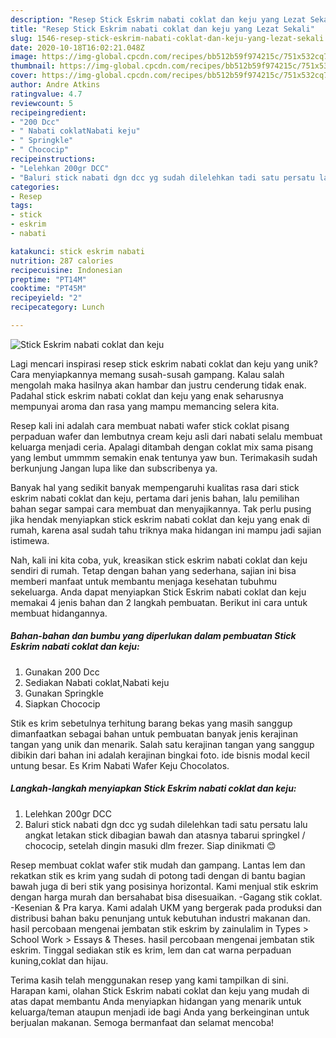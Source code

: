 ```yaml
---
description: "Resep Stick Eskrim nabati coklat dan keju yang Lezat Sekali"
title: "Resep Stick Eskrim nabati coklat dan keju yang Lezat Sekali"
slug: 1546-resep-stick-eskrim-nabati-coklat-dan-keju-yang-lezat-sekali
date: 2020-10-18T16:02:21.048Z
image: https://img-global.cpcdn.com/recipes/bb512b59f974215c/751x532cq70/stick-eskrim-nabati-coklat-dan-keju-foto-resep-utama.jpg
thumbnail: https://img-global.cpcdn.com/recipes/bb512b59f974215c/751x532cq70/stick-eskrim-nabati-coklat-dan-keju-foto-resep-utama.jpg
cover: https://img-global.cpcdn.com/recipes/bb512b59f974215c/751x532cq70/stick-eskrim-nabati-coklat-dan-keju-foto-resep-utama.jpg
author: Andre Atkins
ratingvalue: 4.7
reviewcount: 5
recipeingredient:
- "200 Dcc"
- " Nabati coklatNabati keju"
- " Springkle"
- " Chococip"
recipeinstructions:
- "Lelehkan 200gr DCC"
- "Baluri stick nabati dgn dcc yg sudah dilelehkan tadi satu persatu lalu angkat letakan stick dibagian bawah dan atasnya tabarui springkel / chococip, setelah dingin masuki dlm frezer. Siap dinikmati 😊"
categories:
- Resep
tags:
- stick
- eskrim
- nabati

katakunci: stick eskrim nabati 
nutrition: 287 calories
recipecuisine: Indonesian
preptime: "PT14M"
cooktime: "PT45M"
recipeyield: "2"
recipecategory: Lunch

---
```



![Stick Eskrim nabati coklat dan keju](https://img-global.cpcdn.com/recipes/bb512b59f974215c/751x532cq70/stick-eskrim-nabati-coklat-dan-keju-foto-resep-utama.jpg)

Lagi mencari inspirasi resep stick eskrim nabati coklat dan keju yang unik? Cara menyiapkannya memang susah-susah gampang. Kalau salah mengolah maka hasilnya akan hambar dan justru cenderung tidak enak. Padahal stick eskrim nabati coklat dan keju yang enak seharusnya mempunyai aroma dan rasa yang mampu memancing selera kita.

Resep kali ini adalah cara membuat nabati wafer stick coklat pisang perpaduan wafer dan lembutnya cream keju asli dari nabati selalu membuat keluarga menjadi ceria. Apalagi ditambah dengan coklat mix sama pisang yang lembut ummmm semakin enak tentunya yaw bun. Terimakasih sudah berkunjung Jangan lupa like dan subscribenya ya.

Banyak hal yang sedikit banyak mempengaruhi kualitas rasa dari stick eskrim nabati coklat dan keju, pertama dari jenis bahan, lalu pemilihan bahan segar sampai cara membuat dan menyajikannya. Tak perlu pusing jika hendak menyiapkan stick eskrim nabati coklat dan keju yang enak di rumah, karena asal sudah tahu triknya maka hidangan ini mampu jadi sajian istimewa.


Nah, kali ini kita coba, yuk, kreasikan stick eskrim nabati coklat dan keju sendiri di rumah. Tetap dengan bahan yang sederhana, sajian ini bisa memberi manfaat untuk membantu menjaga kesehatan tubuhmu sekeluarga. Anda dapat menyiapkan Stick Eskrim nabati coklat dan keju memakai 4 jenis bahan dan 2 langkah pembuatan. Berikut ini cara untuk membuat hidangannya.

<!--inarticleads1-->

##### Bahan-bahan dan bumbu yang diperlukan dalam pembuatan Stick Eskrim nabati coklat dan keju:

1. Gunakan 200 Dcc
1. Sediakan  Nabati coklat,Nabati keju
1. Gunakan  Springkle
1. Siapkan  Chococip


Stik es krim sebetulnya terhitung barang bekas yang masih sanggup dimanfaatkan sebagai bahan untuk pembuatan banyak jenis kerajinan tangan yang unik dan menarik. Salah satu kerajinan tangan yang sanggup dibikin dari bahan ini adalah kerajinan bingkai foto. ide bisnis modal kecil untung besar. Es Krim Nabati Wafer Keju Chocolatos. 

<!--inarticleads2-->

##### Langkah-langkah menyiapkan Stick Eskrim nabati coklat dan keju:

1. Lelehkan 200gr DCC
1. Baluri stick nabati dgn dcc yg sudah dilelehkan tadi satu persatu lalu angkat letakan stick dibagian bawah dan atasnya tabarui springkel / chococip, setelah dingin masuki dlm frezer. Siap dinikmati 😊


Resep membuat coklat wafer stik mudah dan gampang. Lantas lem dan rekatkan stik es krim yang sudah di potong tadi dengan di bantu bagian bawah juga di beri stik yang posisinya horizontal. Kami menjual stik eskrim dengan harga murah dan bersahabat bisa disesuaikan. -Gagang stik coklat. -Kesenian &amp; Pra karya. Kami adalah UKM yang bergerak pada produksi dan distribusi bahan baku penunjang untuk kebutuhan industri makanan dan. hasil percobaan mengenai jembatan stik eskrim by zainulalim in Types &gt; School Work &gt; Essays &amp; Theses. hasil percobaan mengenai jembatan stik eskrim. Tinggal sediakan stik es krim, lem dan cat warna perpaduan kuning,coklat dan hijau. 

Terima kasih telah menggunakan resep yang kami tampilkan di sini. Harapan kami, olahan Stick Eskrim nabati coklat dan keju yang mudah di atas dapat membantu Anda menyiapkan hidangan yang menarik untuk keluarga/teman ataupun menjadi ide bagi Anda yang berkeinginan untuk berjualan makanan. Semoga bermanfaat dan selamat mencoba!
